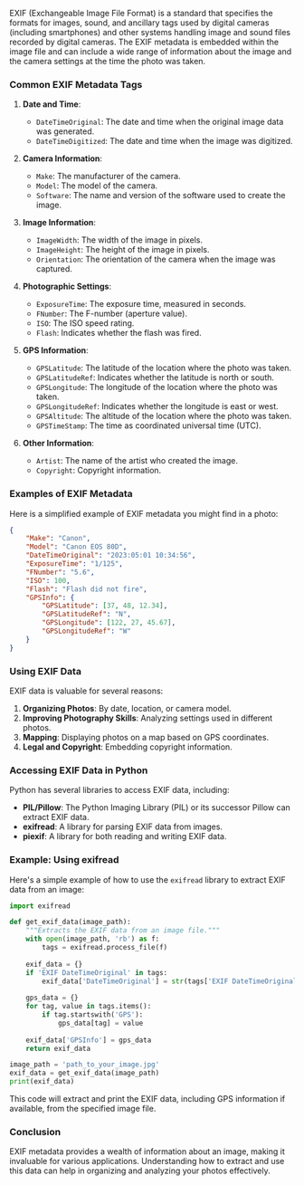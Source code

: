 EXIF (Exchangeable Image File Format) is a standard that specifies the formats for images, sound, and ancillary tags used by digital cameras (including smartphones) and other systems handling image and sound files recorded by digital cameras. The EXIF metadata is embedded within the image file and can include a wide range of information about the image and the camera settings at the time the photo was taken.

### Common EXIF Metadata Tags

1. **Date and Time**:
   - `DateTimeOriginal`: The date and time when the original image data was generated.
   - `DateTimeDigitized`: The date and time when the image was digitized.

2. **Camera Information**:
   - `Make`: The manufacturer of the camera.
   - `Model`: The model of the camera.
   - `Software`: The name and version of the software used to create the image.

3. **Image Information**:
   - `ImageWidth`: The width of the image in pixels.
   - `ImageHeight`: The height of the image in pixels.
   - `Orientation`: The orientation of the camera when the image was captured.

4. **Photographic Settings**:
   - `ExposureTime`: The exposure time, measured in seconds.
   - `FNumber`: The F-number (aperture value).
   - `ISO`: The ISO speed rating.
   - `Flash`: Indicates whether the flash was fired.

5. **GPS Information**:
   - `GPSLatitude`: The latitude of the location where the photo was taken.
   - `GPSLatitudeRef`: Indicates whether the latitude is north or south.
   - `GPSLongitude`: The longitude of the location where the photo was taken.
   - `GPSLongitudeRef`: Indicates whether the longitude is east or west.
   - `GPSAltitude`: The altitude of the location where the photo was taken.
   - `GPSTimeStamp`: The time as coordinated universal time (UTC).

6. **Other Information**:
   - `Artist`: The name of the artist who created the image.
   - `Copyright`: Copyright information.

### Examples of EXIF Metadata

Here is a simplified example of EXIF metadata you might find in a photo:

```json
{
    "Make": "Canon",
    "Model": "Canon EOS 80D",
    "DateTimeOriginal": "2023:05:01 10:34:56",
    "ExposureTime": "1/125",
    "FNumber": "5.6",
    "ISO": 100,
    "Flash": "Flash did not fire",
    "GPSInfo": {
        "GPSLatitude": [37, 48, 12.34],
        "GPSLatitudeRef": "N",
        "GPSLongitude": [122, 27, 45.67],
        "GPSLongitudeRef": "W"
    }
}
```

### Using EXIF Data

EXIF data is valuable for several reasons:

1. **Organizing Photos**: By date, location, or camera model.
2. **Improving Photography Skills**: Analyzing settings used in different photos.
3. **Mapping**: Displaying photos on a map based on GPS coordinates.
4. **Legal and Copyright**: Embedding copyright information.

### Accessing EXIF Data in Python

Python has several libraries to access EXIF data, including:

- **PIL/Pillow**: The Python Imaging Library (PIL) or its successor Pillow can extract EXIF data.
- **exifread**: A library for parsing EXIF data from images.
- **piexif**: A library for both reading and writing EXIF data.

### Example: Using exifread

Here's a simple example of how to use the `exifread` library to extract EXIF data from an image:

```python
import exifread

def get_exif_data(image_path):
    """Extracts the EXIF data from an image file."""
    with open(image_path, 'rb') as f:
        tags = exifread.process_file(f)
    
    exif_data = {}
    if 'EXIF DateTimeOriginal' in tags:
        exif_data['DateTimeOriginal'] = str(tags['EXIF DateTimeOriginal'])
    
    gps_data = {}
    for tag, value in tags.items():
        if tag.startswith('GPS'):
            gps_data[tag] = value
    
    exif_data['GPSInfo'] = gps_data
    return exif_data

image_path = 'path_to_your_image.jpg'
exif_data = get_exif_data(image_path)
print(exif_data)
```

This code will extract and print the EXIF data, including GPS information if available, from the specified image file.

### Conclusion

EXIF metadata provides a wealth of information about an image, making it invaluable for various applications. Understanding how to extract and use this data can help in organizing and analyzing your photos effectively.